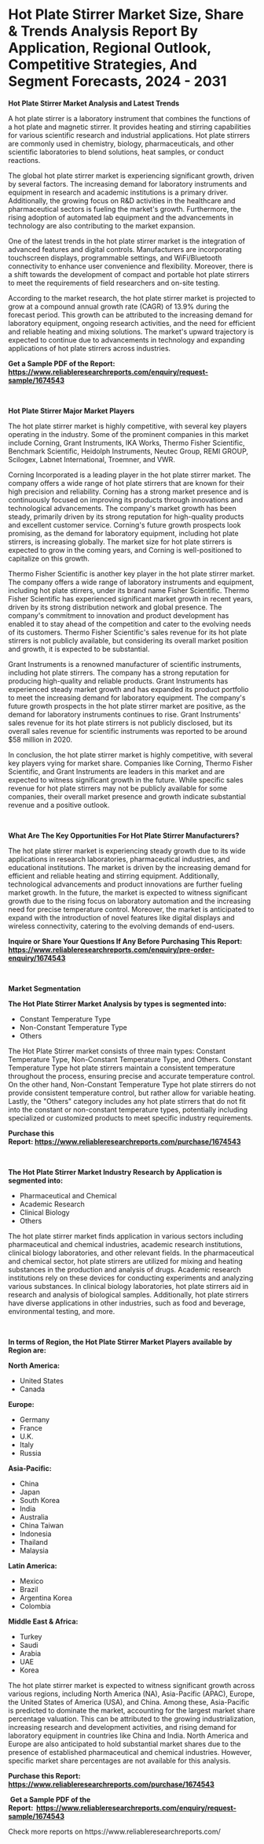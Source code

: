 <p><h1>Hot Plate Stirrer Market Size, Share & Trends Analysis Report By Application, Regional Outlook, Competitive Strategies, And Segment Forecasts, 2024 - 2031</h1></p><p><strong>Hot Plate Stirrer Market Analysis and Latest Trends</strong></p>
<p><p>A hot plate stirrer is a laboratory instrument that combines the functions of a hot plate and magnetic stirrer. It provides heating and stirring capabilities for various scientific research and industrial applications. Hot plate stirrers are commonly used in chemistry, biology, pharmaceuticals, and other scientific laboratories to blend solutions, heat samples, or conduct reactions.</p><p>The global hot plate stirrer market is experiencing significant growth, driven by several factors. The increasing demand for laboratory instruments and equipment in research and academic institutions is a primary driver. Additionally, the growing focus on R&D activities in the healthcare and pharmaceutical sectors is fueling the market's growth. Furthermore, the rising adoption of automated lab equipment and the advancements in technology are also contributing to the market expansion.</p><p>One of the latest trends in the hot plate stirrer market is the integration of advanced features and digital controls. Manufacturers are incorporating touchscreen displays, programmable settings, and WiFi/Bluetooth connectivity to enhance user convenience and flexibility. Moreover, there is a shift towards the development of compact and portable hot plate stirrers to meet the requirements of field researchers and on-site testing.</p><p>According to the market research, the hot plate stirrer market is projected to grow at a compound annual growth rate (CAGR) of 13.9% during the forecast period. This growth can be attributed to the increasing demand for laboratory equipment, ongoing research activities, and the need for efficient and reliable heating and mixing solutions. The market's upward trajectory is expected to continue due to advancements in technology and expanding applications of hot plate stirrers across industries.</p></p>
<p><strong>Get a Sample PDF of the Report:&nbsp; <a href="https://www.reliableresearchreports.com/enquiry/request-sample/1674543">https://www.reliableresearchreports.com/enquiry/request-sample/1674543</a></strong></p>
<p>&nbsp;</p>
<p><strong>Hot Plate Stirrer Major Market Players</strong></p>
<p><p>The hot plate stirrer market is highly competitive, with several key players operating in the industry. Some of the prominent companies in this market include Corning, Grant Instruments, IKA Works, Thermo Fisher Scientific, Benchmark Scientific, Heidolph Instruments, Neutec Group, REMI GROUP, Scilogex, Labnet International, Troemner, and VWR.</p><p>Corning Incorporated is a leading player in the hot plate stirrer market. The company offers a wide range of hot plate stirrers that are known for their high precision and reliability. Corning has a strong market presence and is continuously focused on improving its products through innovations and technological advancements. The company's market growth has been steady, primarily driven by its strong reputation for high-quality products and excellent customer service. Corning's future growth prospects look promising, as the demand for laboratory equipment, including hot plate stirrers, is increasing globally. The market size for hot plate stirrers is expected to grow in the coming years, and Corning is well-positioned to capitalize on this growth.</p><p>Thermo Fisher Scientific is another key player in the hot plate stirrer market. The company offers a wide range of laboratory instruments and equipment, including hot plate stirrers, under its brand name Fisher Scientific. Thermo Fisher Scientific has experienced significant market growth in recent years, driven by its strong distribution network and global presence. The company's commitment to innovation and product development has enabled it to stay ahead of the competition and cater to the evolving needs of its customers. Thermo Fisher Scientific's sales revenue for its hot plate stirrers is not publicly available, but considering its overall market position and growth, it is expected to be substantial.</p><p>Grant Instruments is a renowned manufacturer of scientific instruments, including hot plate stirrers. The company has a strong reputation for producing high-quality and reliable products. Grant Instruments has experienced steady market growth and has expanded its product portfolio to meet the increasing demand for laboratory equipment. The company's future growth prospects in the hot plate stirrer market are positive, as the demand for laboratory instruments continues to rise. Grant Instruments' sales revenue for its hot plate stirrers is not publicly disclosed, but its overall sales revenue for scientific instruments was reported to be around $58 million in 2020.</p><p>In conclusion, the hot plate stirrer market is highly competitive, with several key players vying for market share. Companies like Corning, Thermo Fisher Scientific, and Grant Instruments are leaders in this market and are expected to witness significant growth in the future. While specific sales revenue for hot plate stirrers may not be publicly available for some companies, their overall market presence and growth indicate substantial revenue and a positive outlook.</p></p>
<p>&nbsp;</p>
<p><strong>What Are The Key Opportunities For Hot Plate Stirrer Manufacturers?</strong></p>
<p><p>The hot plate stirrer market is experiencing steady growth due to its wide applications in research laboratories, pharmaceutical industries, and educational institutions. The market is driven by the increasing demand for efficient and reliable heating and stirring equipment. Additionally, technological advancements and product innovations are further fueling market growth. In the future, the market is expected to witness significant growth due to the rising focus on laboratory automation and the increasing need for precise temperature control. Moreover, the market is anticipated to expand with the introduction of novel features like digital displays and wireless connectivity, catering to the evolving demands of end-users.</p></p>
<p><strong>Inquire or Share Your Questions If Any Before Purchasing This Report: <a href="https://www.reliableresearchreports.com/enquiry/pre-order-enquiry/1674543">https://www.reliableresearchreports.com/enquiry/pre-order-enquiry/1674543</a></strong></p>
<p>&nbsp;</p>
<p><strong>Market Segmentation</strong></p>
<p><strong>The Hot Plate Stirrer Market Analysis by types is segmented into:</strong></p>
<p><ul><li>Constant Temperature Type</li><li>Non-Constant Temperature Type</li><li>Others</li></ul></p>
<p><p>The Hot Plate Stirrer market consists of three main types: Constant Temperature Type, Non-Constant Temperature Type, and Others. Constant Temperature Type hot plate stirrers maintain a consistent temperature throughout the process, ensuring precise and accurate temperature control. On the other hand, Non-Constant Temperature Type hot plate stirrers do not provide consistent temperature control, but rather allow for variable heating. Lastly, the "Others" category includes any hot plate stirrers that do not fit into the constant or non-constant temperature types, potentially including specialized or customized products to meet specific industry requirements.</p></p>
<p><strong>Purchase this Report:&nbsp;<a href="https://www.reliableresearchreports.com/purchase/1674543">https://www.reliableresearchreports.com/purchase/1674543</a></strong></p>
<p>&nbsp;</p>
<p><strong>The Hot Plate Stirrer Market Industry Research by Application is segmented into:</strong></p>
<p><ul><li>Pharmaceutical and Chemical</li><li>Academic Research</li><li>Clinical Biology</li><li>Others</li></ul></p>
<p><p>The hot plate stirrer market finds application in various sectors including pharmaceutical and chemical industries, academic research institutions, clinical biology laboratories, and other relevant fields. In the pharmaceutical and chemical sector, hot plate stirrers are utilized for mixing and heating substances in the production and analysis of drugs. Academic research institutions rely on these devices for conducting experiments and analyzing various substances. In clinical biology laboratories, hot plate stirrers aid in research and analysis of biological samples. Additionally, hot plate stirrers have diverse applications in other industries, such as food and beverage, environmental testing, and more.</p></p>
<p>&nbsp;</p>
<p><strong>In terms of Region, the Hot Plate Stirrer Market Players available by Region are:</strong></p>
<p>
    <p> <strong> North America: </strong>
        <ul>
            <li>United States</li>
            <li>Canada</li>
        </ul>
        </p> 
    <p> <strong> Europe: </strong>
        <ul>
            <li>Germany</li>
            <li>France</li>
            <li>U.K.</li>
            <li>Italy</li>
            <li>Russia</li>
        </ul>
        </p> 
    <p> <strong> Asia-Pacific: </strong>
        <ul>
            <li>China</li>
            <li>Japan</li>
            <li>South Korea</li>
            <li>India</li>
            <li>Australia</li>
            <li>China Taiwan</li>
            <li>Indonesia</li>
            <li>Thailand</li>
            <li>Malaysia</li>
        </ul>
        </p> 
    <p> <strong> Latin America: </strong>
        <ul>
            <li>Mexico</li>
            <li>Brazil</li>
            <li>Argentina Korea</li>
            <li>Colombia</li>
        </ul>
        </p> 
    <p> <strong> Middle East & Africa: </strong>
        <ul>
            <li>Turkey</li>
            <li>Saudi</li>
            <li>Arabia</li>
            <li>UAE</li>
            <li>Korea</li>
        </ul>
    </p>
    </p>
<p><p>The hot plate stirrer market is expected to witness significant growth across various regions, including North America (NA), Asia-Pacific (APAC), Europe, the United States of America (USA), and China. Among these, Asia-Pacific is predicted to dominate the market, accounting for the largest market share percentage valuation. This can be attributed to the growing industrialization, increasing research and development activities, and rising demand for laboratory equipment in countries like China and India. North America and Europe are also anticipated to hold substantial market shares due to the presence of established pharmaceutical and chemical industries. However, specific market share percentages are not available for this analysis.</p></p>
<p><strong>Purchase this Report: <a href="https://www.reliableresearchreports.com/purchase/1674543">https://www.reliableresearchreports.com/purchase/1674543</a></strong></p>
<p>&nbsp;<strong>Get a Sample PDF of the Report:&nbsp;&nbsp;<a href="https://www.reliableresearchreports.com/enquiry/request-sample/1674543">https://www.reliableresearchreports.com/enquiry/request-sample/1674543</a></strong></p>
<p><strong></strong></p>
<p>Check more reports on https://www.reliableresearchreports.com/</p>